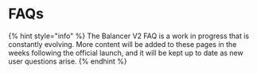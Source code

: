 # FAQs

{% hint style="info" %}
The Balancer V2 FAQ is a work in progress that is constantly evolving. More content will be added to these pages in the weeks following the official launch, and it will be kept up to date as new user questions arise.
{% endhint %}

